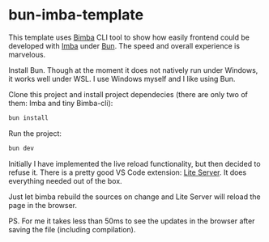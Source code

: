 # bun-imba-template

This template uses [Bimba](https://github.com/HeapVoid/bimba) CLI tool to show how easily frontend could be developed with [Imba](https://imba.io) under [Bun](https://bun.sh). The speed and overall experience is marvelous.

Install Bun. Though at the moment it does not natively run under Windows, it works well under WSL. I use Windows myself and I like using Bun.

Clone this project and install project dependecies (there are only two of them: Imba and tiny Bimba-cli): 

```bash
bun install
```

Run the project:
```bash
bun dev
```

Initially I have implemented the live reload functionality, but then decided to refuse it. There is a pretty good VS Code extension: [Lite Server](https://marketplace.visualstudio.com/items?itemName=ritwickdey.LiveServer). It does everything needed out of the box.

Just let bimba rebuild the sources on change and Lite Server will reload the page in the browser.

PS. For me it takes less than 50ms to see the updates in the browser after saving the file (including compilation). 
